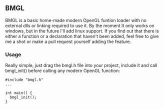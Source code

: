## BMGL
BMGL is a basic home-made modern OpenGL funtion loader with no external dlls or linking required to use it. By the moment It only works on windows, but in the future I'll add linux support. If you find out that there is either a function or a declaration that haven't been added, feel free to give me a shot or make a pull request yourself adding the feature.

### Usage
Really simple, just drag the bmgl.h file into your project, include it and call bmgl_init() before calling any modern OpenGL function:
```
#include "bmgl.h"
...

int main() {
  bmgl_init();
}
```
